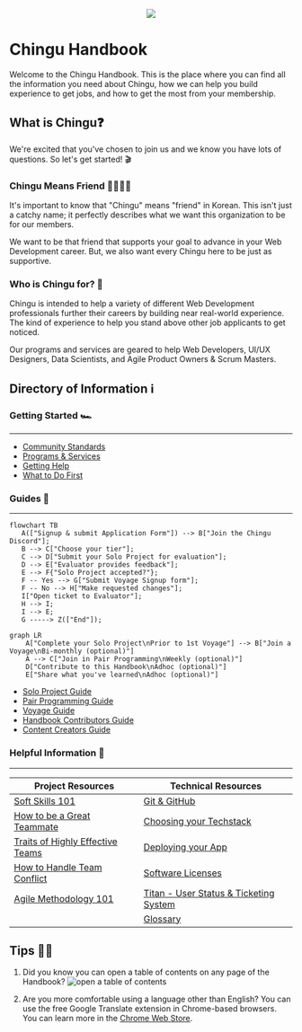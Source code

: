 <p align="center">
  <img src="./assets/chingu_logo.png">
</p>

# Chingu Handbook

Welcome to the Chingu Handbook. This is the place where you can find all the
information you need about Chingu, how we can help you build experience to get
jobs, and how to get the most from your membership.

## What is Chingu❓

We're excited that you've chosen to join us and we know you have lots of
questions. So let's get started! 🎬

### Chingu Means Friend 🫱🏻‍🫲🏼

It's important to know that "Chingu" means "friend" in Korean. This isn't just a
catchy name; it perfectly describes what we want this organization to be for our
members.

We want to be that friend that supports your goal to advance in your Web
Development career. But, we also want every Chingu here to be just as
supportive.

### Who is Chingu for? 🤔

Chingu is intended to help a variety of different Web Development professionals
further their careers by building near real-world experience. The kind of
experience to help you stand above other job applicants to get noticed.

Our programs and services are geared to help Web Developers, UI/UX Designers,
Data Scientists, and Agile Product Owners & Scrum Masters.

## Directory of Information ℹ️

### Getting Started 🏎️

---

- [Community Standards](./docs/gettingstarted/communitystds.md)
- [Programs & Services](./docs/gettingstarted/programs.md)
- [Getting Help](./docs/gettingstarted/gettinghelp.md)
- [What to Do First](./docs/gettingstarted/whattodofirst.md)

### Guides 📒

---

```mermaid
flowchart TB
   A(["Signup & submit Application Form"]) --> B["Join the Chingu Discord"];
   B --> C["Choose your tier"];
   C --> D["Submit your Solo Project for evaluation"];
   D --> E["Evaluator provides feedback"];
   E --> F{"Solo Project accepted?"};
   F -- Yes --> G["Submit Voyage Signup form"];
   F -- No --> H["Make requested changes"];
   I["Open ticket to Evaluator"];
   H --> I;
   I --> E;
   G -----> Z(["End"]);
```

```mermaid
graph LR
    A["Complete your Solo Project\nPrior to 1st Voyage"] --> B["Join a Voyage\nBi-monthly (optional)"]
    A --> C["Join in Pair Programming\nWeekly (optional)"]
    D["Contribute to this Handbook\nAdhoc (optional)"]
    E["Share what you've learned\nAdhoc (optional)"]
```

- [Solo Project Guide](./docs/guides/soloproject/soloproject.md)
- [Pair Programming Guide](./docs/guides/pairprog/pairprog.md)
- [Voyage Guide](./docs/guides/voyage/voyage.md)
- [Handbook Contributors Guide](./docs/guides/contributors/contributors.md)
- [Content Creators Guide](./docs/guides/contentcreator/contentcreator.md)

### Helpful Information 📒

---

| Project Resources                                                                    | Technical Resources                                                     |
| ------------------------------------------------------------------------------------ | ----------------------------------------------------------------------- |
| [Soft Skills 101](./docs/resources/projresources/softskills101.md)                   | [Git & GitHub](./docs/resources/techresources/gitgithub.md)  |
| [How to be a Great Teammate](./docs/resources/projresources/greatteammate.md)        | [Choosing your Techstack](./docs/resources/techresources/techstack.md)  |
| [Traits of Highly Effective Teams](./docs/resources/projresources/effectiveteams.md) | [Deploying your App](./docs/resources/techresources/appdeployment.md) |
| [How to Handle Team Conflict](./docs/resources/projresources/teamconflict.md)        | [Software Licenses](./docs/resources/techresources/softwarelicenses.md) |
| [Agile Methodology 101](./docs/resources/projresources/agile101.md)                  | [Titan - User Status & Ticketing System](./docs/resources/techresources/titan.md) |
| | [Glossary](./docs/resources/glossary/glossary.md) |

## Tips 💁🏽

1. Did you know you can open a table of contents on any page of the Handbook?
   ![open a table of contents](./assets/How_to_open_TOC.gif)

2. Are you more comfortable using a language other than English? You can use the
   free Google Translate extension in Chrome-based browsers. You can learn more
   in the
   [Chrome Web Store](https://chrome.google.com/webstore/detail/google-translate/aapbdbdomjkkjkaonfhkkikfgjllcleb).
